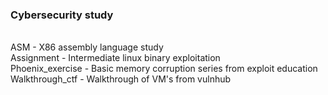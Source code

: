 <h3>Cybersecurity study</h3><br>
  ASM - X86 assembly language study<br>
  Assignment - Intermediate linux binary exploitation<br>
  Phoenix_exercise - Basic memory corruption series from exploit education<br>
  Walkthrough_ctf - Walkthrough of VM's from vulnhub<br>

